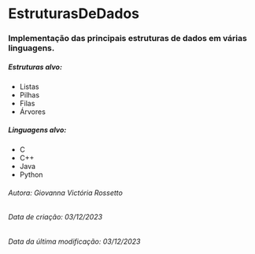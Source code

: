# EstruturasDeDados
### Implementação das principais estruturas de dados em várias linguagens.
##### Estruturas alvo:
- Listas
- Pilhas
- Filas
- Árvores
##### Linguagens alvo:
- C
- C++
- Java
- Python
###### Autora: Giovanna Victória Rossetto
###### Data de criação: 03/12/2023
###### Data da última modificação: 03/12/2023
